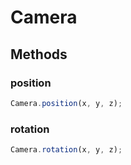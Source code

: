 # Camera

## Methods

### position

```js
Camera.position(x, y, z);
```

### rotation

```js
Camera.rotation(x, y, z);
```
